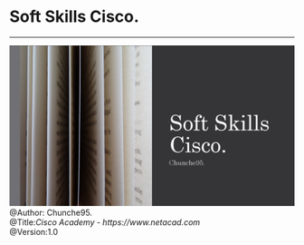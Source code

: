 <h1>Soft Skills Cisco.</h1>
<hr>
<img src="images/Intro.png">
<kdr>
@Author: Chunche95. <br>
@Title:<i>Cisco Academy -  https://www.netacad.com</i> <br>
@Version:1.0 <br>
</kdr>